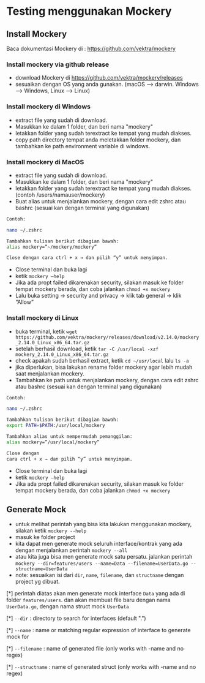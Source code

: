 # Testing menggunakan Mockery

## Install Mockery
Baca dokumentasi Mockery di : https://github.com/vektra/mockery

### Install mockery via github release
- download Mockery di https://github.com/vektra/mockery/releases
- sesuaikan dengan OS yang anda gunakan. (macOS --> darwin. Windows --> Windows, Linux --> Linux)

### Install mockery di Windows
- extract file yang sudah di download.
- Masukkan ke dalam 1 folder, dan beri nama "mockery" 
- letakkan folder yang sudah terextract ke tempat yang mudah diakses.
- copy path directory tempat anda meletakkan folder mockery, dan tambahkan ke path environment variable di windows. 

### Install mockery di MacOS
- extract file yang sudah di download.
- Masukkan ke dalam 1 folder, dan beri nama "mockery" 
- letakkan folder yang sudah terextract ke tempat yang mudah diakses. (contoh /users/namauser/mockery)
- Buat alias untuk menjalankan mockery, dengan cara edit zshrc atau bashrc (sesuai kan dengan terminal yang digunakan)
```bash
Contoh: 

nano ~/.zshrc

Tambahkan tulisan berikut dibagian bawah: 
alias mockery=”~/mockery/mockery”

Close dengan cara ctrl + x → dan pilih “y” untuk menyimpan.

```
- Close terminal dan buka lagi
- ketik `mockery –help`
- Jika ada propt failed dikarenakan security, silakan masuk ke folder tempat mockery berada, dan coba jalankan `chmod +x mockery`
- Lalu buka setting → security and privacy → klik tab general → klik “Allow”

### Install mockery di Linux
- buka terminal, ketik `wget https://github.com/vektra/mockery/releases/download/v2.14.0/mockery_2.14.0_Linux_x86_64.tar.gz`
- setelah berhasil download, ketik `tar -C /usr/local -xzf mockery_2.14.0_Linux_x86_64.tar.gz`
- check apakah sudah berhasil extract, ketik `cd ~/usr/local` lalu `ls -a`
- jika diperlukan, bisa lakukan rename folder mockery agar lebih mudah saat menjalankan mockery.
- Tambahkan ke path untuk menjalankan mockery, dengan cara edit zshrc atau bashrc (sesuai kan dengan terminal yang digunakan)
```bash
Contoh: 

nano ~/.zshrc

Tambahkan tulisan berikut dibagian bawah: 
export PATH=$PATH:/usr/local/mockery

Tambahkan alias untuk mempermudah pemanggilan:
alias mockery=”/usr/local/mockery”

Close dengan 
cara ctrl + x → dan pilih “y” untuk menyimpan.

```
- Close terminal dan buka lagi
- ketik `mockery –help`
- Jika ada propt failed dikarenakan security, silakan masuk ke folder tempat mockery berada, dan coba jalankan `chmod +x mockery`


## Generate Mock 
- untuk melihat perintah yang bisa kita lakukan menggunakan mockery, silakan ketik `mockery --help`
- masuk ke folder project
- kita dapat men generate mock seluruh interface/kontrak yang ada dengan menjalankan perintah `mockery --all`
- atau kita juga bisa men generate mock satu persatu. jalankan perintah `mockery --dir=features/users --name=Data --filename=UserData.go --structname=UserData`
- note: sesuaikan isi dari `dir`, `name`, `filename`, dan `structname` dengan project yg dibuat.

[*] perintah diatas akan men generate mock interface `Data` yang ada di folder `features/users`. dan akan membuat file baru dengan nama `UserData.go`, dengan nama struct mock `UserData`

[*] `--dir` : directory to search for interfaces (default ".")

[*] `--name` : name or matching regular expression of interface to generate mock for

[*] `--filename` : name of generated file (only works with -name and no regex)

[*] `--structname` : name of generated struct (only works with -name and no regex)

